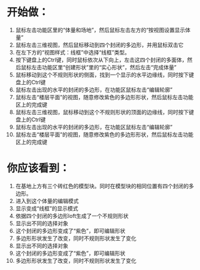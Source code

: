 # 开始做： #

1. 鼠标左击功能区里的“体量和场地”，然后鼠标左击左方的“按视图设置显示体量”
2. 鼠标左击三维视图，然后鼠标移动到四个封闭的多边形，并用鼠标双击它
3. 在左下方的“视图样式：线框”中选择“线框”类型。
4. 按下键盘上的Ctrl键，同时鼠标依次从下向上，左击这四个封闭的多面体，然后鼠标左击功能区里“创建形状”里的“实心形状”，然后左击“完成体量”
5. 鼠标移动到这个不规则形状的侧面，找到一个显示的水平边缘线，同时按下键盘上的Ctrl键	
6. 鼠标左击出现的水平的封闭的多边形，在功能区鼠标左击“编辑轮廓”
7. 鼠标左击“楼层平面”的视图，随意修改紫色的多边形形状，然后鼠标左击功能区上的完成键
8. 鼠标左击三维视图，鼠标移动到这个不规则形状的顶面的边缘线，同时按下键盘上的Ctrl键
9. 鼠标左击出现的水平的封闭的多边形，在功能区鼠标左击“编辑轮廓”
10. 鼠标左击“楼层平面”的视图，随意修改紫色的多边形形状，然后鼠标左击功能区上的完成键

# 你应该看到： #

1. 在基地上方有三个砖红色的模型块。同时在模型块的相同位置有四个封闭的多边形。
2. 进入到这个体量的编辑模式
3. 显示变成“线框”的显示模式
4. 依据四个封闭的多边形loft生成了一个不规则形状
5. 显示出不同的选择对象
6. 这个封闭的多边形变成了“紫色”，即可编辑形状
7. 多边形形状发生了改变，同时不规则形状发生了变化
8. 显示出不同的选择对象
9. 这个封闭的多边形变成了“紫色”，即可编辑形状
10. 多边形形状发生了改变，同时不规则形状发生了变化